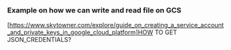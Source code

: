 ### Example on how we can write and read file on GCS

[https://www.skytowner.com/explore/guide_on_creating_a_service_account_and_private_keys_in_google_cloud_platform]HOW TO GET JSON_CREDENTIALS? 